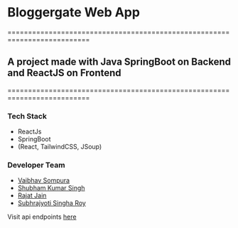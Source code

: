 # Bloggergate Web App

==========================================================================

## A project made with Java SpringBoot on Backend and ReactJS on Frontend

==========================================================================

### Tech Stack

- ReactJs
- SpringBoot
- (React, TailwindCSS, JSoup)

### Developer Team

- [Vaibhav Sompura](https://github.com/vsompura3)
- [Shubham Kumar Singh](https://github.com/shubhamdev69)
- [Rajat Jain](https://github.com/RAJATJAIN1290)
- [Subhrajyoti Singha Roy](https://github.com/)

Visit api endpoints [here](https://backend-ems-ryuk-me.cloud.okteto.net/swagger-ui/index.html)
